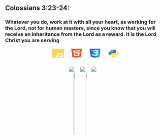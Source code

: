 ## Colossians 3:23-24:
### Whatever you do, work at it with all your heart, as working for the Lord, not for human masters, since you know that you will receive an inheritance from the Lord as a reward. It is the Lord Christ you are serving

<div style="display: flex; justify-content: center; align-items: center; gap: 20px;"><br>
  <img align="center" alt="Js" height="30" width="40" src="https://raw.githubusercontent.com/devicons/devicon/master/icons/javascript/javascript-plain.svg">
  <img align="center" alt="HTML" height="30" width="40" src="https://raw.githubusercontent.com/devicons/devicon/master/icons/html5/html5-original.svg">
  <img align="center" alt="CSS" height="30" width="40" src="https://raw.githubusercontent.com/devicons/devicon/master/icons/css3/css3-original.svg">
  <img align="center" alt="Python" height="30" width="40" src="https://raw.githubusercontent.com/devicons/devicon/master/icons/python/python-original.svg">
</div>
  
  ##
 
<div style="display: flex; justify-content: center; align-items: center; gap: 20px;"> 
  <a href = "mailto:gustavoacs2000@gmail.com"><img src="https://img.shields.io/badge/Gmail-D14836?style=for-the-badge&logo=gmail&logoColor=white" target="_blank"></a>
  <a href="https://www.linkedin.com/in/gustavo-alexandre-cardoso-de-sousa-02b2141b0/" target="_blank"><img src="https://img.shields.io/badge/-LinkedIn-%230077B5?style=for-the-badge&logo=linkedin&logoColor=white" target="_blank"></a> 
  <a href="https://wa.me/61995090622" target="_blank"><img src="https://img.shields.io/badge/WhatsApp-25D366?style=for-the-badge&logo=whatsapp&logoColor=white)" target="_blank"></a> 
</div>
<div style="display: flex; justify-content: center; align-items: center; gap: 20px;">
  <a href="https://github.com/anuraghazra/github-readme-stats">
    <img height="200" width="50%" src="https://github-readme-stats.vercel.app/api?username=gustavoacs2000&theme=gruvbox_light" />
  </a>
  <a href="https://github.com/anuraghazra/convoychat">
    <img height="200" width="30%" src="https://github-readme-stats.vercel.app/api/top-langs?username=anuraghazra&layout=compact&langs_count=8&&theme=gruvbox_light" />
  </a>
</div>

 

